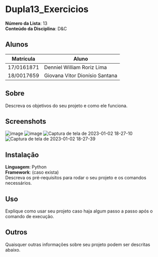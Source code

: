 # Dupla13_Exercicios

**Número da Lista**: 13<br>
**Conteúdo da Disciplina**: D&C<br>

## Alunos
|Matrícula | Aluno |
| -- | -- |
| 17/0161871 |  Denniel William Roriz Lima |
| 18/0017659  |  Giovana Vitor Dionísio Santana |

## Sobre 
Descreva os objetivos do seu projeto e como ele funciona. 

## Screenshots
![image](https://user-images.githubusercontent.com/54074370/210278659-42e0daa4-438b-4fee-b488-d22d55285344.png)
![image](https://user-images.githubusercontent.com/54074370/210278684-8dc331a5-9aa0-401d-acf3-ecf37fc6957c.png)
![Captura de tela de 2023-01-02 18-27-10](https://user-images.githubusercontent.com/54070461/210279222-9f36784a-e2ef-43cf-8659-2bd28ee2159d.png)
![Captura de tela de 2023-01-02 18-27-39](https://user-images.githubusercontent.com/54070461/210279232-d6d37f65-5a85-44fe-a99c-d66e4a44cd09.png)


## Instalação 
**Linguagem**: Python<br>
**Framework**: (caso exista)<br>
Descreva os pré-requisitos para rodar o seu projeto e os comandos necessários.

## Uso 
Explique como usar seu projeto caso haja algum passo a passo após o comando de execução.

## Outros 
Quaisquer outras informações sobre seu projeto podem ser descritas abaixo.
